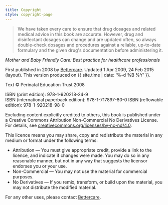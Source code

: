 ```yaml
---
title: Copyright
style: copyright-page
---
```


> We have taken every care to ensure that drug dosages and related medical advice in this book are accurate. However, drug and disinfectant dosages can change and are updated often, so always double-check dosages and procedures against a reliable, up-to-date formulary and the given drug's documentation before administering it.

*Mother and Baby Friendly Care: Best practice for healthcare professionals*

First published in 2008 by [Bettercare](http://bettercare.co.za). Updated 1 Apr 2009, 24 Feb 2015 (layout). This version produced on {{ site.time | date: '%-d %B %Y' }}.

Text © Perinatal Education Trust 2008

ISBN (print edition): 978-1-920218-24-9  
ISBN (international paperback edition): 978-1-717897-80-0
ISBN (reflowable edition): 978-1-920218-98-0

Excluding content explicitly credited to others, this book is published under a Creative Commons Attribution Non-Commercial No Derivatives License. For details, see [creativecommons.org/licenses/by-nc-nd/4.0](http://creativecommons.org/licenses/by-nc-nd/4.0/).

This licence means you may share, copy and redistribute the material in any medium or format under the following terms:

* Attribution — You must give appropriate credit, provide a link to the licence, and indicate if changes were made. You may do so in any reasonable manner, but not in any way that suggests the licensor endorses you or your use.
* Non-Commercial — You may not use the material for commercial purposes.
* No Derivatives — If you remix, transform, or build upon the material, you may not distribute the modified material.

For any other uses, please contact [Bettercare](http://bettercare.co.za).
